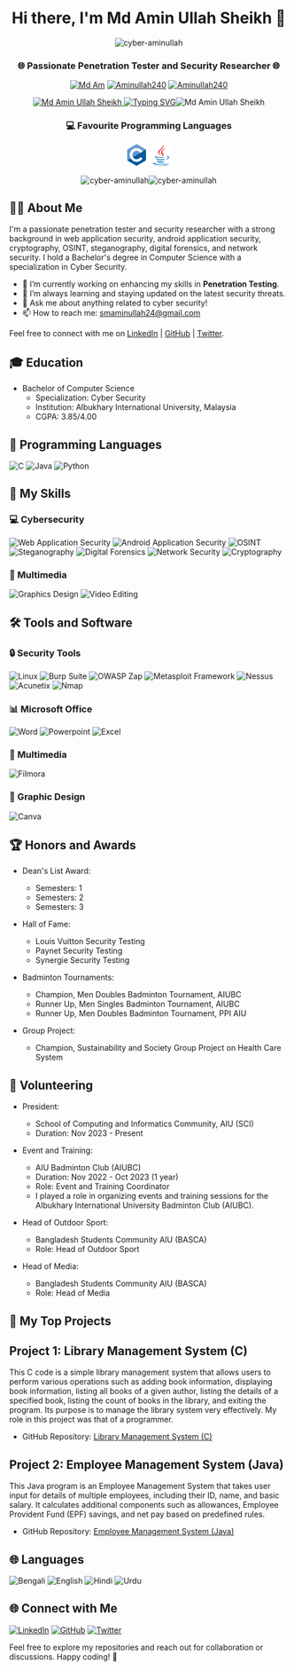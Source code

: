 <h1 align="center">Hi there, I'm Md Amin Ullah Sheikh 👋</h1>
<p align="center"> <img src="https://komarev.com/ghpvc/?username=cyber-aminullah&label=Profile%20views&color=0eb48b" alt="cyber-aminullah" /> </p>
<h3 align="center">🌐 Passionate Penetration Tester and Security Researcher 🌐</h3>

<p align="center"> <a href="https://github.com/cyber-aminullah" target="blank"><img src="https://img.shields.io/twitter/follow/Aminullah?logo=github&style=for-the-badge" alt="Md Am" /></a> <a href="https://twitter.com/Aminullah240" target="blank"><img src="https://img.shields.io/twitter/follow/Aminullah?logo=twitter&style=for-the-badge" alt="Aminullah240" /></a>
<a href="https://www.linkedin.com/in/aminullah-sheikh" target="blank"><img src="https://img.shields.io/twitter/follow/Aminullah?logo=linkedin&style=for-the-badge" alt="Aminullah240" /></a> 

<p align="center"><a href="https://www.linkedin.com/in/aminullah-sheikh"> <img src="https://raw.githubusercontent.com/sayedmoataz/sayedmoataz/088a48d03ee3ee837683a4e83aeef25f0c512753/about_me.gif" alt="Md Amin Ullah Sheikh" width="50"> </a> <a href="https://www.linkedin.com/in/aminullah-sheikh"><img src="https://readme-typing-svg.demolab.com?font=Press+Start+2P&size=11&duration=2000&color=4FC114&center=true&vCenter=true&repeat=false&width=300&lines=Md+Amin+Ullah+Sheikh" alt="Typing SVG" /></a><img src="https://raw.githubusercontent.com/sayedmoataz/sayedmoataz/088a48d03ee3ee837683a4e83aeef25f0c512753/about_me.gif" alt="Md Amin Ullah Sheikh" width="50">
</p>

<h3 align="center">💻 Favourite Programming Languages</h3>
<p align="center"> <img src="https://raw.githubusercontent.com/devicons/devicon/master/icons/c/c-original.svg" alt="C" width="40" height="40"/> 
<img src="https://raw.githubusercontent.com/devicons/devicon/master/icons/java/java-original.svg" alt="Java" width="40" height="40"/>  

<p align="center"><img src="https://github-readme-stats.vercel.app/api?username=cyber-aminullah&show_icons=true&theme=highcontrast&hide_border=true&locale=en" alt="cyber-aminullah"/><img src="https://github-readme-stats.vercel.app/api/top-langs?username=cyber-aminullah&show_icons=true&theme=highcontrast&hide_border=true&locale=en&layout=compact" alt="cyber-aminullah"/></p>
 
## 👨‍💻 About Me

I'm a passionate penetration tester and security researcher with a strong background in web application security, android application security, cryptography, OSINT, steganography, digital forensics, and network security. I hold a Bachelor's degree in Computer Science with a specialization in Cyber Security.

- 🔭 I’m currently working on enhancing my skills in **Penetration Testing**.
- 🌱 I’m always learning and staying updated on the latest security threats.
- 💬 Ask me about anything related to cyber security!
- 📫 How to reach me: [smaminullah24@gmail.com](mailto:smaminullah24@gmail.com)

Feel free to connect with me on [LinkedIn](https://www.linkedin.com/in/aminullah-sheikh/) | [GitHub](https://github.com/cyber-aminullah) | [Twitter](https://twitter.com/Aminullah240).


## 🎓 Education

- Bachelor of Computer Science
   - Specialization: Cyber Security
   - Institution: Albukhary International University, Malaysia
   - CGPA: 3.85/4.00
  
## 🚀 Programming Languages
![C](https://img.shields.io/badge/C-Expert-yellow) ![Java](https://img.shields.io/badge/Java-Advanced-orange) ![Python](https://img.shields.io/badge/Python-Intermediate-blue)
  
## 🔧 My Skills

### 💻 Cybersecurity

 ![Web Application Security](https://img.shields.io/badge/Web%20App%20Security-Expert-green)  ![Android Application Security](https://img.shields.io/badge/Android%20App%20Security-Advanced-red) ![OSINT](https://img.shields.io/badge/OSINT-Specialist-blue) ![Steganography](https://img.shields.io/badge/Steganography-Expert-green) ![Digital Forensics](https://img.shields.io/badge/Digital%20Forensics-Advanced-red) ![Network Security](https://img.shields.io/badge/Network%20Security-Expert-blue) ![Cryptography](https://img.shields.io/badge/Cryptography-Advanced-yellow)

### 🎨 Multimedia
![Graphics Design](https://img.shields.io/badge/Graphics%20Design-Expert-yellow) ![Video Editing](https://img.shields.io/badge/Video%20Editing-Advanced-green)


## 🛠 Tools and Software

### 🔒 Security Tools
![Linux](https://img.shields.io/badge/Linux-Expert-green) ![Burp Suite](https://img.shields.io/badge/Burp%20Suite-Expert-red) ![OWASP Zap](https://img.shields.io/badge/OWASP%20Zap-Advanced-blue) ![Metasploit Framework](https://img.shields.io/badge/Metasploit%20Framework-Expert-green) ![Nessus](https://img.shields.io/badge/Nessus-Advanced-red) ![Acunetix](https://img.shields.io/badge/Acunetix-Advanced-blue) ![Nmap](https://img.shields.io/badge/Nmap-Expert-yellow)

### 📊 Microsoft Office

 ![Word](https://img.shields.io/badge/Word-Expert-red)  ![Powerpoint](https://img.shields.io/badge/Powerpoint-Expert-green)  ![Excel](https://img.shields.io/badge/Excel-Advanced-orange)

### 🎥 Multimedia

 ![Filmora](https://img.shields.io/badge/Filmora-Advanced-green)

### 🎨 Graphic Design

 ![Canva](https://img.shields.io/badge/Canva-Expert-blue)

## 🏆 Honors and Awards

- Dean's List Award:
  - Semesters: 1
  - Semesters: 2
  - Semesters: 3

- Hall of Fame:
  - Louis Vuitton Security Testing
  - Paynet Security Testing
  - Synergie Security Testing

- Badminton Tournaments:
  - Champion, Men Doubles Badminton Tournament, AIUBC
  - Runner Up, Men Singles Badminton Tournament, AIUBC
  - Runner Up, Men Doubles Badminton Tournament, PPI AIU

- Group Project:
  - Champion, Sustainability and Society Group Project on Health Care System

## 👥 Volunteering

- President:
  - School of Computing and Informatics Community, AIU (SCI)
  - Duration: Nov 2023 - Present 

- Event and Training: 
  - AIU Badminton Club (AIUBC)
  - Duration: Nov 2022 - Oct 2023 (1 year)
  - Role: Event and Training Coordinator
  - I played a role in organizing events and training sessions for the Albukhary International University Badminton Club (AIUBC).

- Head of Outdoor Sport:
  - Bangladesh Students Community AIU (BASCA)
  - Role: Head of Outdoor Sport
   
- Head of Media:
  - Bangladesh Students Community AIU (BASCA)
  - Role: Head of Media

## 🚀 My Top Projects

## Project 1: Library Management System (C)

This C code is a simple library management system that allows users to perform various operations such as adding book information, displaying book information, listing all books of a given author, listing the details of a specified book, listing the count of books in the library, and exiting the program. Its purpose is to manage the library system very effectively. My role in this project was that of a programmer.

- GitHub Repository: [Library Management System (C)](https://github.com/cyber-aminullah/C-Programming/blob/main/library-management-system.c)

## Project 2: Employee Management System (Java)

This Java program is an Employee Management System that takes user input for details of multiple employees, including their ID, name, and basic salary. It calculates additional components such as allowances, Employee Provident Fund (EPF) savings, and net pay based on predefined rules.

- GitHub Repository: [Employee Management System (Java)](https://github.com/cyber-aminullah/Java/blob/main/EmployeeManagementSystem.java)


## 🌐 Languages

![Bengali](https://img.shields.io/badge/Bengali-Native-green)
![English](https://img.shields.io/badge/English-Fluent-blue)
![Hindi](https://img.shields.io/badge/Hindi-Fluent-orange)
![Urdu](https://img.shields.io/badge/Urdu-Fluent-red)





## 🌐 Connect with Me

[![LinkedIn](https://img.shields.io/badge/LinkedIn-Aminullah-blue?style=for-the-badge&logo=linkedin)](https://www.linkedin.com/in/aminullah-sheikh/)
[![GitHub](https://img.shields.io/badge/GitHub-Aminullah-green?style=for-the-badge&logo=github)](https://github.com/cyber-aminullah)
[![Twitter](https://img.shields.io/badge/Twitter-Aminullah-blue?style=for-the-badge&logo=twitter)](https://twitter.com/Aminullah240)

Feel free to explore my repositories and reach out for collaboration or discussions. Happy coding! 🚀
